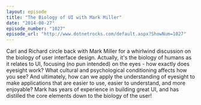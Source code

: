 ```yaml
---
layout: episode
title: "The Biology of UI with Mark Miller"
date: "2014-08-27"
episode_number: "1027"
episode_url: "http://www.dotnetrocks.com/default.aspx?ShowNum=1027"
---
```


Carl and Richard circle back with Mark Miller for a whirlwind discussion on the biology of user interface design. Actually, it's the biology of humans as it relates to UI, focusing (no pun intended) on the eyes - how exactly does eyesight work? What cultural and psychological conditioning affects how you see? And ultimately, how can we apply the understanding of eyesight to make applications that are easier to use, easier to understand, and more enjoyable? Mark has years of experience in building great UI, and has distilled the core elements down to the biology of the user!
